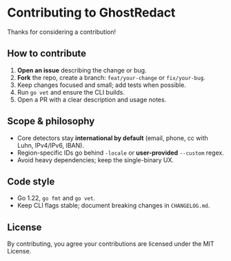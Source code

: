 # Contributing to GhostRedact

Thanks for considering a contribution!

## How to contribute
1. **Open an issue** describing the change or bug.
2. **Fork** the repo, create a branch: `feat/your-change` or `fix/your-bug`.
3. Keep changes focused and small; add tests when possible.
4. Run `go vet` and ensure the CLI builds.
5. Open a PR with a clear description and usage notes.

## Scope & philosophy
- Core detectors stay **international by default** (email, phone, cc with Luhn, IPv4/IPv6, IBAN).
- Region-specific IDs go behind `-locale` or **user-provided** `--custom` regex.
- Avoid heavy dependencies; keep the single-binary UX.

## Code style
- Go 1.22, `go fmt` and `go vet`.
- Keep CLI flags stable; document breaking changes in `CHANGELOG.md`.

## License
By contributing, you agree your contributions are licensed under the MIT License.
